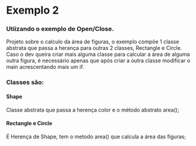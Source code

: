 # Exemplo 2 

### Utiizando o exemplo de Open/Close.

Projeto sobre o calculo da área de figuras, o exemplo compõe 1 classe abstrata que passa a herança para outras 2 classes, Rectangle e Circle.
Caso o dev queira criar mais alguma classe para calcular a área de alguma outra figura, é necessário apenas que após criar a outra classe modificar o main acrescentando mais um if.

### Classes são:

#### Shape

Classe abstrata que passa a herença color e o método abstrato area();

#### Rectangle e Circle

É Herença de Shape, tem o metodo area() que calcula a área das figuras;
